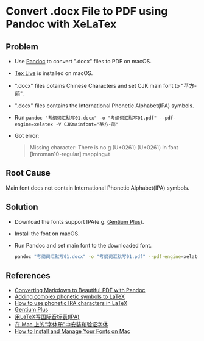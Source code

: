 # Convert .docx File to PDF using Pandoc with XeLaTex

## Problem
* Use [Pandoc](https://pandoc.org/) to convert ".docx" files to PDF on macOS.
* [Tex Live](https://tug.org/texlive/) is installed on macOS.
* ".docx" files cotains Chinese Characters and set CJK main font to "苹方-简".
* ".docx" files contains the International Phonetic Alphabet(IPA) symbols.
* Run `pandoc "考纲词汇默写01.docx" -o "考纲词汇默写01.pdf" --pdf-engine=xelatex -V CJKmainfont="苹方-简"`
* Got error:

  > Missing character: There is no ɡ (U+0261) (U+0261) in font [lmroman10-regular]:mapping=t

## Root Cause
Main font does not contain International Phonetic Alphabet(IPA) symbols.

## Solution
* Download the fonts support IPA(e.g. [Gentium Plus](https://software.sil.org/gentium/)).
* Install the font on macOS.
* Run Pandoc and set main font to the downloaded font.

  ```bash
  pandoc "考纲词汇默写01.docx" -o "考纲词汇默写01.pdf" --pdf-engine=xelatex -V CJKmainfont="苹方-简" -V mainfont="Gentium Plus"
  ```

## References
* [Converting Markdown to Beautiful PDF with Pandoc](https://jdhao.github.io/2019/05/30/markdown2pdf_pandoc/)
* [Adding complex phonetic symbols to LaTeX](https://tex.stackexchange.com/questions/304284/adding-complex-phonetic-symbols-to-latex)
* [How to use phonetic IPA characters in LaTeX](https://tex.stackexchange.com/questions/36542/how-to-use-phonetic-ipa-characters-in-latex)
* [Gentium Plus](https://software.sil.org/gentium/)
* [用LaTeX写国际音标表(IPA)](https://zhuanlan.zhihu.com/p/33739821)
* [在 Mac 上的“字体册”中安装和验证字体](https://support.apple.com/zh-cn/guide/font-book/fntbk1000/mac)
* [How to Install and Manage Your Fonts on Mac](https://www.howtogeek.com/install-manage-mac-fonts/)
